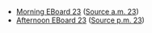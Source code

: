 * [Morning EBoard 23](../eboards.am/eboard.23.html)
  ([Source a.m. 23](../eboards.am/eboard.23.md))
* [Afternoon EBoard 23](../eboards.pm/eboard.23.html)
  ([Source p.m. 23](../eboards.pm/eboard.23.md))
